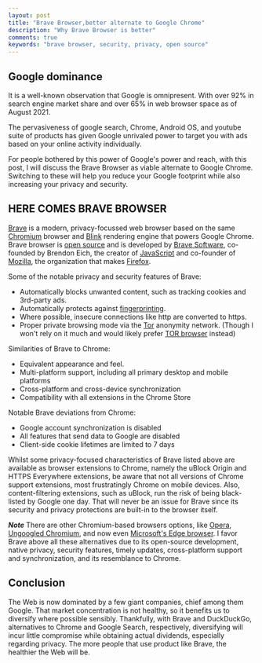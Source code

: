 ```yaml
---
layout: post
title: "Brave Browser,better alternate to Google Chrome"
description: "Why Brave Browser is better"
comments: true
keywords: "brave browser, security, privacy, open source"
---
```



## Google dominance

It is a well-known observation that Google is omnipresent. With over 92% in search engine market share and over 65% in web browser space as of August 2021.

The pervasiveness of google search, Chrome, Android OS, and youtube suite of products has given Google unrivaled power to target you with ads based on your online activity individually.

For people bothered by this power of Google's power and reach, with this post, I will discuss the Brave Browser as viable alternate to Google Chrome. Switching to these will help you reduce your Google footprint while also increasing your privacy and security.


## HERE COMES BRAVE BROWSER

[Brave](https://brave.com/) is a modern, privacy-focussed web browser based on the same [Chromium](https://chromium.googlesource.com/chromium/src
) browser and [Blink](https://www.chromium.org/blink
) rendering engine that powers Google Chrome.
Brave browser is [open source](https://github.com/brave/brave-browser) and is developed by [Brave Software](https://github.com/brave
), co-founded by Brendon Eich, the creator of [JavaScript](https://en.wikipedia.org/wiki/JavaScript
) and co-founder of [Mozilla](https://en.wikipedia.org/wiki/Mozilla
), the organization that makes [Firefox](https://www.mozilla.org/en-US/firefox/).

Some of the notable privacy and security features of Brave:

* Automatically blocks unwanted content, such as tracking cookies and 3rd-party ads.
* Automatically protects against [fingerprinting](https://github.com/brave/brave-browser/wiki/Fingerprinting-Protections).
* Where possible, insecure connections like http are converted to https.
* Proper private browsing mode via the [Tor](https://www.torproject.org/
) anonymity network. (Though I won't rely on it much and would likely prefer [TOR browser](https://www.torproject.org/download/) instead)

Similarities of Brave to Chrome:

* Equivalent appearance and feel.
* Multi-platform support, including all primary desktop and mobile platforms
* Cross-platform and cross-device synchronization
* Compatibility with all extensions in the Chrome Store

Notable Brave deviations from Chrome:

* Google account synchronization is disabled
* All features that send data to Google are disabled
* Client-side cookie lifetimes are limited to 7 days


Whilst some privacy-focused characteristics of Brave listed above are available as browser extensions to Chrome, namely the uBlock Origin and HTTPS Everywhere extensions, be aware that not all versions of Chrome support extensions, most frustratingly Chrome on mobile devices. Also, content-filtering extensions, such as uBlock, run the risk of being black-listed by Google one day. That will never be an issue for Brave since its security and privacy protections are built-in to the browser itself.


*__Note__* There are other Chromium-based browsers options, like [Opera](https://www.opera.com/
), [Ungoogled Chromium](https://github.com/Eloston/ungoogled-chromium), and now even [Microsoft's Edge browser](https://www.microsoftedgeinsider.com/en-us). I favor Brave above all these alternatives due to its open-source development, native privacy, security features, timely updates, cross-platform support and synchronization, and its resemblance to Chrome.

## Conclusion

The Web is now dominated by a few giant companies, chief among them Google. That market concentration is not healthy, so it benefits us to diversify where possible sensibly. Thankfully, with Brave and DuckDuckGo, alternatives to Chrome and Google Search, respectively, diversifying will incur little compromise while obtaining actual dividends, especially regarding privacy.
The more people that use product like Brave, the healthier the Web will be.
